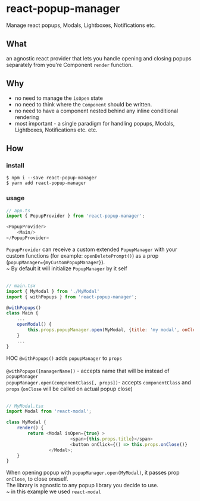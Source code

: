 # react-popup-manager
Manage react popups, Modals, Lightboxes, Notifications etc.

## What
an agnostic react provider that lets you handle opening and closing popups separately from you're Component `render` function.

## Why
* no need to manage the `isOpen` state
* no need to think where the `Component` should be written.
* no need to have a component nested behind any inline conditional rendering
* most important -  a single paradigm for handling popups, Modals, Lightboxes, Notifications etc. etc.

## How

### install

```
$ npm i --save react-popup-manager
$ yarn add react-popup-manager
```

### usage

```javascript
// app.ts
import { PopupProvider } from 'react-popup-manager';

<PopupProvider>
    <Main/>
</PopupProvider>
```

`PopupProvider` can receive a custom extended `PopupManager` with your custom functions (for example: `openDeletePrompt()`) as a prop (`popupManager={myCustomPopupManager}`).
<br>
~ By default it will initialize `PopupManager` by it self
<br><br>
```javascript
// main.tsx
import { MyModal } from './MyModal'
import { withPopups } from 'react-popup-manager';

@withPopups()
class Main {
    ...
    openModal() {
        this.props.popupManager.open(MyModal, {title: 'my modal', onClose: () => console.log('modal has closed')});
    }
    ...
}
```

HOC `@withPopups()` adds `popupManager` to `props`
<br><br>
`@withPopups([managerName])` - accepts name that will be instead of `popupManager`
<br>
`popupManager.open(componentClass[, props])`-  accepts `componentClass` and `props` (`onClose` will be called on actual popup close)
<br><br>
```javascript
// MyModal.tsx
import Modal from 'react-modal';

class MyModal {
    render() {
        return <Modal isOpen={true} >
                        <span>{this.props.title}</span>
                        <button onClick={() => this.props.onClose()}
                </Modal>;
    }
}

```

When opening popup with `popupManager.open(MyModal)`, it passes prop `onClose`,
to close oneself.
<br>
The library is agnostic to any popup library you decide to use.
<br>
~ in this example we used `react-modal`
